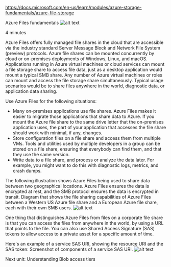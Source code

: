 https://docs.microsoft.com/en-us/learn/modules/azure-storage-fundamentals/azure-file-storage

Azure Files fundamentals
![alt text](https://docs.microsoft.com/en-us/learn/azure-fundamentals/azure-storage-fundamentals/media/icon-azure-files.png)

4 minutes

Azure Files offers fully managed file shares in the cloud that are accessible via the industry standard Server Message Block and Network File System (preview) protocols. Azure file shares can be mounted concurrently by cloud or on-premises deployments of Windows, Linux, and macOS. Applications running in Azure virtual machines or cloud services can mount a file storage share to access file data, just as a desktop application would mount a typical SMB share. Any number of Azure virtual machines or roles can mount and access the file storage share simultaneously. Typical usage scenarios would be to share files anywhere in the world, diagnostic data, or application data sharing.

Use Azure Files for the following situations:
* Many on-premises applications use file shares. Azure Files makes it easier to migrate those applications that share data to Azure. If you mount the Azure file share to the same drive letter that the on-premises application uses, the part of your application that accesses the file share should work with minimal, if any, changes.
* Store configuration files on a file share and access them from multiple VMs. Tools and utilities used by multiple developers in a group can be stored on a file share, ensuring that everybody can find them, and that they use the same version.
* Write data to a file share, and process or analyze the data later. For example, you might want to do this with diagnostic logs, metrics, and crash dumps.

The following illustration shows Azure Files being used to share data between two geographical locations. Azure Files ensures the data is encrypted at rest, and the SMB protocol ensures the data is encrypted in transit.
Diagram that shows the file sharing capabilities of Azure Files between a Western US Azure file share and a European Azure file share, each with their own SMB users.
![alt text](https://docs.microsoft.com/en-us/learn/azure-fundamentals/azure-storage-fundamentals/media/azure-files.png)

One thing that distinguishes Azure Files from files on a corporate file share is that you can access the files from anywhere in the world, by using a URL that points to the file. You can also use Shared Access Signature (SAS) tokens to allow access to a private asset for a specific amount of time.

Here's an example of a service SAS URI, showing the resource URI and the SAS token:
Screenshot of components of a service SAS URI.
![alt text](https://docs.microsoft.com/en-us/learn/azure-fundamentals/azure-storage-fundamentals/media/sas-storage-uri.png)

Next unit: Understanding Blob access tiers




